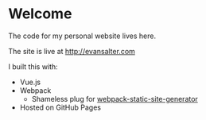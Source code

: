 # Welcome

The code for my personal website lives here.

The site is live at http://evansalter.com

I built this with:

- Vue.js
- Webpack
  - Shameless plug for [webpack-static-site-generator](https://github.com/evansalter/webpack-static-site-generator)
- Hosted on GitHub Pages
